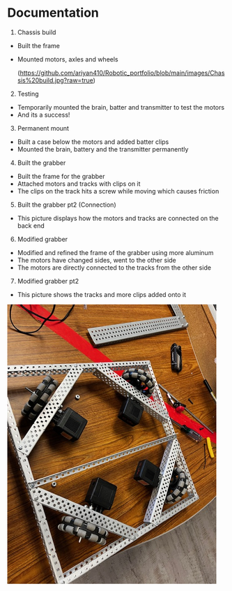 # Documentation

1. Chassis build
* Built the frame
* Mounted motors, axles and wheels

  (https://github.com/ariyan410/Robotic_portfolio/blob/main/images/Chassis%20build.jpg?raw=true)
  
2. Testing
* Temporarily mounted the brain, batter and transmitter to test the motors
* And its a success!
3. Permanent mount
* Built a case below the motors and added batter clips
* Mounted the brain, battery and the transmitter permanently
4. Built the grabber
* Built the frame for the grabber
* Attached motors and tracks with clips on it
* The clips on the track hits a screw while moving which causes friction
5. Built the grabber pt2 (Connection)
* This picture displays how the motors and tracks are connected on the back end
6. Modified grabber
* Modified and refined the frame of the grabber using more aluminum
* The motors have changed sides, went to the other side
* The motors are directly connected to the tracks from the other side
7. Modified grabber pt2
* This picture shows the tracks and more clips added onto it

![Chassis build](https://github.com/ariyan410/Robotic_portfolio/blob/main/images/Chassis%20build.jpg?raw=true)
